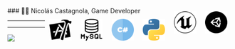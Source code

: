 
<p>
  ### 👋🏽 Nicolás Castagnola, Game Developer
  <a href="https://unity.com/">
    <img align="right" src="https://github.com/NicolasCastagnola/NicolasCastagnola/blob/main/Resources/unity.svg" alt="Unity" width="50" height="50" style="vertical-align:top; margin:10px">
  </a>  
  <a href="https://www.unrealengine.com/en-US">
    <img align="right" src="https://github.com/NicolasCastagnola/NicolasCastagnola/blob/main/Resources/unreal.svg" alt="Unreal Engine" width="50" height="50" style="vertical-align:top;margin:10px">
  </a>
  <a href="https://www.python.org/">
    <img align="right" src="https://github.com/NicolasCastagnola/NicolasCastagnola/blob/main/Resources/python1.svg" alt="Python" width="50" height="50" style="vertical-align:top;margin:10px">
  </a>
    <a href="https://docs.microsoft.com/en-us/dotnet/csharp/">
    <img align="right" src="https://github.com/NicolasCastagnola/NicolasCastagnola/blob/main/Resources/csharp.svg" alt="C Sharp" width="50" height="50" style="vertical-align:top;margin:10px">
  </a>
    <a href="https://www.mysql.com/">
    <img align="right" src="https://github.com/NicolasCastagnola/NicolasCastagnola/blob/main/Resources/mysql1.svg" alt="MySql" width="50" height="50" style="vertical-align:top;margin:10px">
  </a>
    <a href="https://developer.apple.com/xcode/">
    <img align="right" src="https://github.com/NicolasCastagnola/NicolasCastagnola/blob/main/Resources/xcode.svg" alt="XCode" width="50" height="50" style="vertical-align:top;margin:10px">
  </a>
  <hr><hr>
</p>

  <a href="https://github.com/NicolasCastagnola/github-readme-stats">
  <img align="center" src="https://github-readme-stats.vercel.app/api/top-langs/?username=NicolasCastagnola&layout=compact&theme=tokyonight" />
</a>
